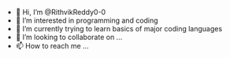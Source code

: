 - 👋 Hi, I’m @RithvikReddy0-0
- 👀 I’m interested in programming and coding
- 🌱 I’m currently trying to learn basics of major coding languages
- 💞️ I’m looking to collaborate on ...
- 📫 How to reach me ...

<!---
RithvikReddy0-0/RithvikReddy0-0 is a ✨ special ✨ repository because its `README.md` (this file) appears on your GitHub profile.
You can click the Preview link to take a look at your changes.
--->

